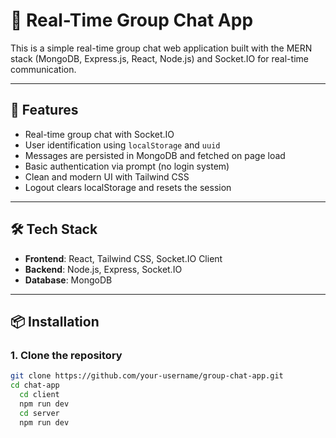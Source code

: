 # 💬 Real-Time Group Chat App

This is a simple real-time group chat web application built with the MERN stack (MongoDB, Express.js, React, Node.js) and Socket.IO for real-time communication.

---

## 🚀 Features

- Real-time group chat with Socket.IO
- User identification using `localStorage` and `uuid`
- Messages are persisted in MongoDB and fetched on page load
- Basic authentication via prompt (no login system)
- Clean and modern UI with Tailwind CSS
- Logout clears localStorage and resets the session

---

## 🛠 Tech Stack

- **Frontend**: React, Tailwind CSS, Socket.IO Client
- **Backend**: Node.js, Express, Socket.IO
- **Database**: MongoDB

---

## 📦 Installation

### 1. Clone the repository

```bash
git clone https://github.com/your-username/group-chat-app.git
cd chat-app
  cd client
  npm run dev
  cd server
  npm run dev
```
